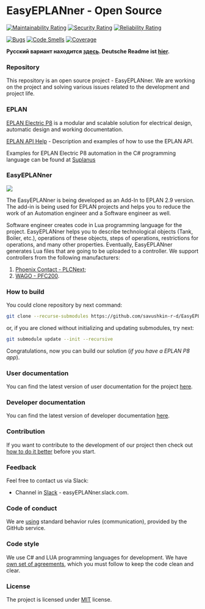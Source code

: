 
# EasyEPLANner - Open Source

[![Maintainability Rating](https://sonarcloud.io/api/project_badges/measure?project=savushkin-r-d_EasyEPLANner&metric=sqale_rating)](https://sonarcloud.io/summary/new_code?id=savushkin-r-d_EasyEPLANner)
[![Security Rating](https://sonarcloud.io/api/project_badges/measure?project=savushkin-r-d_EasyEPLANner&metric=security_rating)](https://sonarcloud.io/summary/new_code?id=savushkin-r-d_EasyEPLANner)
[![Reliability Rating](https://sonarcloud.io/api/project_badges/measure?project=savushkin-r-d_EasyEPLANner&metric=reliability_rating)](https://sonarcloud.io/summary/new_code?id=savushkin-r-d_EasyEPLANner)

[![Bugs](https://sonarcloud.io/api/project_badges/measure?project=savushkin-r-d_EasyEPLANner&metric=bugs)](https://sonarcloud.io/summary/new_code?id=savushkin-r-d_EasyEPLANner)
[![Code Smells](https://sonarcloud.io/api/project_badges/measure?project=savushkin-r-d_EasyEPLANner&metric=code_smells)](https://sonarcloud.io/summary/new_code?id=savushkin-r-d_EasyEPLANner)
[![Coverage](https://sonarcloud.io/api/project_badges/measure?project=savushkin-r-d_EasyEPLANner&metric=coverage)](https://sonarcloud.io/summary/new_code?id=savushkin-r-d_EasyEPLANner)

**Русский вариант находится [здесь](docs/ru/readme.md). Deutsche Readme ist [hier](docs/de/readme.md).**

### Repository

This repository is an open source project - EasyEPLANner.
We are working on the project and solving various issues related to the development and project life.

### EPLAN

[EPLAN Electric P8](https://www.eplan-software.com/solutions/eplan-electric-p8/) is a modular and scalable solution for electrical design, automatic design and working documentation.

[EPLAN API Help](https://www.eplan.help/en-us/Infoportal/Content/api/2023/index.html) - Description and examples of how to use the EPLAN API.

Examples for EPLAN Electric P8 automation in the C# programming language can be found at
[Suplanus](https://github.com/Suplanus)

### EasyEPLANner

<img src="docs/user_manual/images/EasyEplannerPreview.png">

The EasyEPLANner is being developed as an Add-In to EPLAN 2.9 version. The add-in is being used for EPLAN projects and helps you to reduce the work of an Automation engineer and a Software engineer as well.

Software engineer creates code in Lua programming language for the project. EasyEPLANner helps you to describe technological objects (Tank, Boiler, etc.), operations of these objects, steps of operations, restrictions for operations, and many other properties. Eventually, EasyEPLANner generates Lua files that are going to be uploaded to a controller. We support controllers from the following manufacturers:

1. [Phoenix Contact - PLCNext](https://github.com/plcnext);
2. [WAGO - PFC200](https://github.com/WAGO).

### How to build
You could clone repository by next command:

```bash
git clone --recurse-submodules https://github.com/savushkin-r-d/EasyEPLANner.git
```

or, if you are cloned without initializing and updating submodules, try next:

```bash
git submodule update --init --recursive
```

Congratulations, now you can build our solution (_if you have a EPLAN P8 app_).

### User documentation
You can find the latest version of user documentation for the project [here](docs/user_manual/ReadMe.md).

### Developer documentation
You can find the latest version of developer documentation [here](docs/developer_manual/ReadMe.md).

### Contribution
If you want to contribute to the development of our project then check out [how to do it better](docs/contributing.md) before you start.


### Feedback

Feel free to contact us via Slack:

* Channel in [Slack](https://slack.com) - easyEPLANner.slack.com.


### Code of conduct
We are [using](docs/CODE_OF_CONDUCT.md)
standard behavior rules (communication), provided by the GitHub service.


### Code style
We use C# and LUA programming languages for development. We have [own set of agreements](docs/codestyle.md), which you must follow to keep the code clean and clear.


### License
The project is licensed under [MIT](LICENSE.txt) license.
